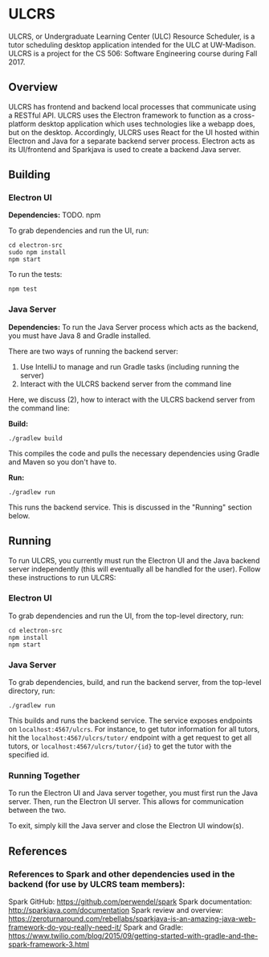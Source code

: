 # ULCRS
ULCRS, or Undergraduate Learning Center (ULC) Resource Scheduler, is a tutor scheduling desktop application intended for the ULC at UW-Madison. ULCRS is a project for the CS 506: Software Engineering course during Fall 2017.


## Overview
ULCRS has frontend and backend local processes that communicate using a RESTful API. ULCRS uses the Electron framework to function as a cross-platform desktop application which uses technologies like a webapp does, but on the desktop. Accordingly, ULCRS uses React for the UI hosted within Electron and Java for a separate backend server process. Electron acts as its UI/frontend and Sparkjava is used to create a backend Java server. 


## Building
### Electron UI
**Dependencies:** TODO. npm

To grab dependencies and run the UI, run:
``` 
cd electron-src
sudo npm install
npm start
```

To run the tests:
```
npm test
```

### Java Server
**Dependencies:** To run the Java Server process which acts as the backend, you must have Java 8 and Gradle installed. 

There are two ways of running the backend server:
1) Use IntelliJ to manage and run Gradle tasks (including running the server) 
2) Interact with the ULCRS backend server from the command line

Here, we discuss (2), how to interact with the ULCRS backend server from the command line:

**Build:**
```
./gradlew build
```
This compiles the code and pulls the necessary dependencies using Gradle and Maven so you don't have to.

**Run:**
```
./gradlew run
```
This runs the backend service. This is discussed in the "Running" section below.


## Running
To run ULCRS, you currently must run the Electron UI and the Java backend server independently (this will eventually all be handled for the user). Follow these instructions to run ULCRS:

### Electron UI
To grab dependencies and run the UI, from the top-level directory, run:
``` 
cd electron-src
npm install
npm start
```

### Java Server
To grab dependencies, build, and run the backend server, from the top-level directory, run:
```
./gradlew run
```
This builds and runs the backend service. The service exposes endpoints on `localhost:4567/ulcrs`. For instance, to get tutor information for all tutors, hit the `localhost:4567/ulcrs/tutor/` endpoint with a get request to get all tutors, or `localhost:4567/ulcrs/tutor/{id}` to get the tutor with the specified id.
 
### Running Together
To run the Electron UI and Java server together, you must first run the Java server. Then, run the Electron UI server. This allows for communication between the two. 

To exit, simply kill the Java server and close the Electron UI window(s).


## References
### References to Spark and other dependencies used in the backend (for use by ULCRS team members):
Spark GitHub: https://github.com/perwendel/spark
Spark documentation: http://sparkjava.com/documentation
Spark review and overview: https://zeroturnaround.com/rebellabs/sparkjava-is-an-amazing-java-web-framework-do-you-really-need-it/
Spark and Gradle: https://www.twilio.com/blog/2015/09/getting-started-with-gradle-and-the-spark-framework-3.html
